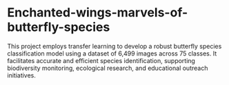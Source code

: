 # Enchanted-wings-marvels-of-butterfly-species
This project employs transfer learning to develop a robust butterfly species classification model using a dataset of 6,499 images across 75 classes. It facilitates accurate and efficient species identification, supporting biodiversity monitoring, ecological research, and educational outreach initiatives.
